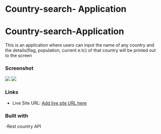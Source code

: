 # Country-search- Application

# Country-search-Application

This is an application where users can input the name of any country and the details(flag, population, current e.tc) of that country will be printed out to the screen

### Screenshot

![](img./image1.png)
![](img./image2.png)

### Links

- Live Site URL: [Add live site URL here](https://search4country.netlify.app)

### Built with

-Rest country API

